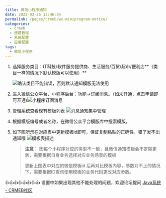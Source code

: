 ```yaml
---
title: 微信小程序通知
date: 2022-03-26 13:46:34
permalink: /pages/crmeb/wx-miniprogram-notice/
categories:
  - crmeb
  - 搭建教程
  - 系统配置
  - 应用配置
tags:
  - 微信小程序
---
```

1. 选择服务类目：IT科技/软件服务提供商、生活服务/百货/超市/便利店**（类目一样的情况下默认模版可以使用）**

   ![确认类目不能错误，否则默认通知模版无法使用](https://fastly.jsdelivr.net/gh/xbdazz/mypic/img/202203311511354.png)

2. 进入微信公众平台、小程序后台：功能->订阅消息。（如未开通，点击申请即可开通)![小程序订阅消息](https://fastly.jsdelivr.net/gh/xbdazz/mypic/img/202203311507311.png)

3. 管理系统查看现有模板列表
    ![消息通知集中管理](https://fastly.jsdelivr.net/gh/xbdazz/mypic/img/202203311536238.png)
4. 根据模版编号或者名称，在微信公众平台模版库中搜索模版，
5. 如下图所示在对应表中更新模板id即可，保证复制粘贴的正确性，错了发不出通知哦
   ![模板表描述](https://fastly.jsdelivr.net/gh/xbdazz/mypic/img/202203311536926.png)

   > **注意：**
   > 因每个小程序对应的类型不一致，且微信通知模板会不定期更新，需要根据自身业务选择对应业务场景的模板
   >
   > 更新上图表中对应的微信模板id 后再对比模板内容，参数对不上的情况下，需要根据ID查询使用模板的业务代码更改对应参数。

👍👍👍👍👍👍👍👍 设置中如果出现其他不能处理的问题，欢迎论坛提问 [Java系统 - CRMEB社区](https://q.crmeb.com/?categoryId=122&sequence=0)

